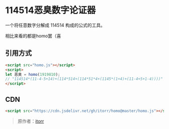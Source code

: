# 114514恶臭数字论证器
一个将任意数字分解成 114514 构成的公式的工具。

相比来看的都是homo罢（喜

## 引用方式
```HTML
<script src="homo.js"></script>
<script>
let 恶臭 = homo(1919810);
// "114514*(11-4-5+14)+(114*514+(114*51*4+(1145*(1+4)+(11-4+5+1-4))))"
</script>
```

## CDN
```HTML
<script src="https://cdn.jsdelivr.net/gh/itorr/homo@master/homo.js"></script>
```

> 原作者：[itorr](https://github.com/itorr/homo)
